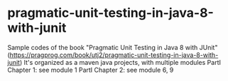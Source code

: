# pragmatic-unit-testing-in-java-8-with-junit
  Sample codes of the book "Pragmatic Unit Testing in Java 8 with JUnit" (https://pragprog.com/book/utj2/pragmatic-unit-testing-in-java-8-with-junit)
  It's organized as a maven java projects, with multiple modules
		PartI
				Chapter 1: see module 1
		PartI
				Chapter 2: see module 6, 9
    
    
